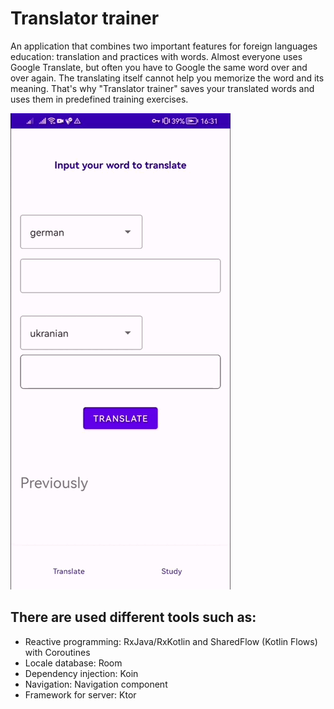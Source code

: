 Translator trainer
========
An application that combines two important features for foreign languages education: translation and practices with words. 
Almost everyone uses Google Translate, but often you have to Google the same word over and over again. The translating itself cannot help you memorize the word and its meaning.
That's why "Translator trainer" saves your translated words and uses them in predefined training exercises.

![Current version preview](https://github.com/kseniia-feskova/translator_trainer/blob/e739be709a59b7b11bc59d59e77e7f401096ddfc/assets/preview.gif)

There are used different tools such as:
----
* Reactive programming: RxJava/RxKotlin and SharedFlow (Kotlin Flows) with Coroutines
* Locale database: Room
* Dependency injection: Koin
* Navigation: Navigation component
* Framework for server: Ktor
